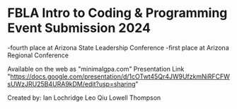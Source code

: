 # FBLA Intro to Coding & Programming Event Submission 2024
-fourth place at Arizona State Leadership Conference
-first place at Arizona Regional Conference

Available on the web as "minimalgpa.com"
Presentation Link "https://docs.google.com/presentation/d/1cOTwt45Qr4JW9UfzkmNiRFCFWsUWzJRU25B4URA9kDM/edit?usp=sharing"

Created by:
Ian Lochridge 
Leo Qiu 
Lowell Thompson 

